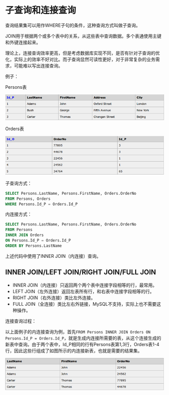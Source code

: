 # 子查询和连接查询

查询结果集可以用作WHERE子句的条件，这种查询方式叫做子查询。

JOIN用于根据两个或多个表中的关系，从这些表中查询数据。多个表通使用主键和外键连接起来。

理论上，连接查询效率更高，但是考虑数据库实现不同，是否有针对子查询的优化，实际上的效率不好对比。而子查询显然可读性更好，对于非常复杂的业务需求，可能难以写出连接查询。

例子：

Persons表

![](res/1.png)

Orders表

![](res/2.png)

子查询方式：

```sql
SELECT Persons.LastName, Persons.FirstName, Orders.OrderNo
FROM Persons, Orders
WHERE Persons.Id_P = Orders.Id_P
```

内连接方式：

```sql
SELECT Persons.LastName, Persons.FirstName, Orders.OrderNo
FROM Persons
INNER JOIN Orders
ON Persons.Id_P = Orders.Id_P
ORDER BY Persons.LastName
```

上述代码中使用了INNER JOIN（内连接）查询。

## INNER JOIN/LEFT JOIN/RIGHT JOIN/FULL JOIN

* INNER JOIN（内连接）只返回两个两个表中连接字段相等的行，最常用。
* LEFT JOIN（左外连接）返回左表所有行，和右表中连接字段相等的行。
* RIGHT JOIN（右外连接）类比左外连接。
* FULL JOIN（全连接）类比左右外链接，MySQL不支持，实际上也不需要这种操作。

连接查询过程：

以上面例子的内连接查询为例，首先`FROM Persons INNER JOIN Orders ON Persons.Id_P = Orders.Id_P`，就是生成内连接所需要的表，从这个连接生成的新表中查询。由于两个表中，Id_P相同的行有Persons表第1,3行，Orders表1-4行，因此这些行组成了如图所示的内连接新表，也就是需要的结果集。

![](res/3.png)

